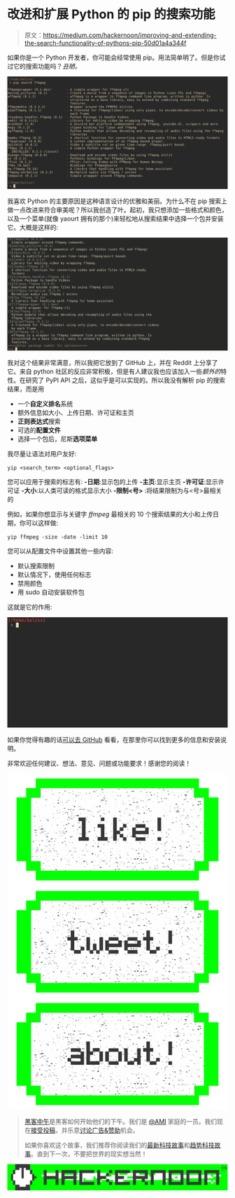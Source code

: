 # 改进和扩展 Python 的 pip 的搜索功能

> 原文：<https://medium.com/hackernoon/improving-and-extending-the-search-functionality-of-pythons-pip-50d01a4a344f>

如果你是一个 Python 开发者，你可能会经常使用 pip。用法简单明了。但是你试过它的搜索功能吗？*丑陋。*

![](img/212242cbae8af2c98211ae44153b613e.png)

我喜欢 Python 的主要原因是这种语言设计的优雅和美丽。为什么不在 pip 搜索上做一点改进来符合审美呢？所以我创造了叶。起初，我只想添加一些格式和颜色，以及一个菜单(就像 yaourt 拥有的那个)来轻松地从搜索结果中选择一个包并安装它。大概是这样的:

![](img/8c9f462fc5790369992792b49368d563.png)

我对这个结果非常满意，所以我把它放到了 GitHub 上，并在 Reddit 上分享了它。来自 python 社区的反应非常积极，但是有人建议我也应该加入一些*额外的*特性。在研究了 PyPI API 之后，这似乎是可以实现的。所以我没有解析 pip 的搜索结果，而是用

*   一个**自定义排名**系统
*   额外信息如大小、上传日期、许可证和主页
*   **正则表达式**搜索
*   可选的**配置文件**
*   选择一个包后，尼斯**选项菜单**

我尽量让语法对用户友好:

```
yip <search_term> <optional_flags>
```

您可以应用于搜索的标志有:
**-日期**:显示包的上传
**-主页**:显示主页
**-许可证**:显示许可证
**-大小**:以人类可读的格式显示大小
**-限制<号>** :将结果限制为与<号>最相关的

例如，如果你想显示与关键字 *ffmpeg* 最相关的 10 个搜索结果的大小和上传日期，你可以这样做:

```
yip ffmpeg -size -date -limit 10
```

您可以从配置文件中设置其他一些内容:

*   默认搜索限制
*   默认情况下，使用任何标志
*   禁用颜色
*   用 sudo 自动安装软件包

这就是它的作用:

![](img/7e5f96a49d9b0976cb85892cf6d1cabd.png)

如果你觉得有趣的话[可以去 GitHub](https://github.com/balzss/yip) 看看，在那里你可以找到更多的信息和安装说明。

非常欢迎任何建议、想法、意见、问题或功能要求！感谢您的阅读！

[![](img/50ef4044ecd4e250b5d50f368b775d38.png)](http://bit.ly/HackernoonFB)[![](img/979d9a46439d5aebbdcdca574e21dc81.png)](https://goo.gl/k7XYbx)[![](img/2930ba6bd2c12218fdbbf7e02c8746ff.png)](https://goo.gl/4ofytp)

> [黑客中午](http://bit.ly/Hackernoon)是黑客如何开始他们的下午。我们是 [@AMI](http://bit.ly/atAMIatAMI) 家庭的一员。我们现在[接受投稿](http://bit.ly/hackernoonsubmission)，并乐意[讨论广告&赞助](mailto:partners@amipublications.com)机会。
> 
> 如果你喜欢这个故事，我们推荐你阅读我们的[最新科技故事](http://bit.ly/hackernoonlatestt)和[趋势科技故事](https://hackernoon.com/trending)。直到下一次，不要把世界的现实想当然！

[![](img/be0ca55ba73a573dce11effb2ee80d56.png)](https://goo.gl/Ahtev1)